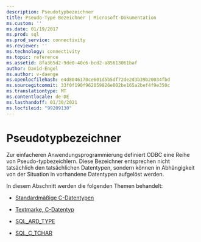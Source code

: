 ```yaml
---
description: Pseudotypbezeichner
title: Pseudo-Type Bezeichner | Microsoft-Dokumentation
ms.custom: ''
ms.date: 01/19/2017
ms.prod: sql
ms.prod_service: connectivity
ms.reviewer: ''
ms.technology: connectivity
ms.topic: reference
ms.assetid: 8fa365d2-9de0-40c6-bcd2-a85613061baf
author: David-Engel
ms.author: v-daenge
ms.openlocfilehash: e4d8046170ce601d5b5df72de2d3b39b20034fbd
ms.sourcegitcommit: 33f0f190f962059826e002be165a2bef4f9e350c
ms.translationtype: MT
ms.contentlocale: de-DE
ms.lasthandoff: 01/30/2021
ms.locfileid: "99209130"
---
```

# <a name="pseudo-type-identifiers"></a>Pseudotypbezeichner
Zur einfacheren Anwendungsprogrammierung definiert ODBC eine Reihe von Pseudo-typbezeichlern. Diese Bezeichner entsprechen nicht tatsächlich den tatsächlichen Datentypen, sondern können in Abhängigkeit von der Situation in vorhandene Datentypen aufgelöst werden.  
  
 In diesem Abschnitt werden die folgenden Themen behandelt:  
  
-   [Standardmäßige C-Datentypen](../../../odbc/reference/appendixes/default-c-data-types.md)  
  
-   [Textmarke, C-Datentyp](../../../odbc/reference/appendixes/bookmark-c-data-type.md)  
  
-   [SQL_ARD_TYPE](../../../odbc/reference/appendixes/sql-ard-type.md)  
  
-   [SQL_C_TCHAR](../../../odbc/reference/appendixes/sql-c-tchar.md)
